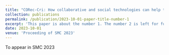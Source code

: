 ```yaml
---
title: "CORec-Cri: How collaborative and social technologies can help to contextualize crises?"
collection: publications
permalink: /publication/2023-10-01-paper-title-number-1
excerpt: 'This paper is about the number 1. The number 2 is left for future work.'
date: 2023-10-01
venue: 'Proceeding of SMC 2023'
---
```

To appear in SMC 2023

